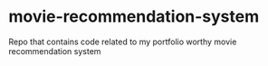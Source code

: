 # movie-recommendation-system
Repo that contains code related to my portfolio worthy movie recommendation system
